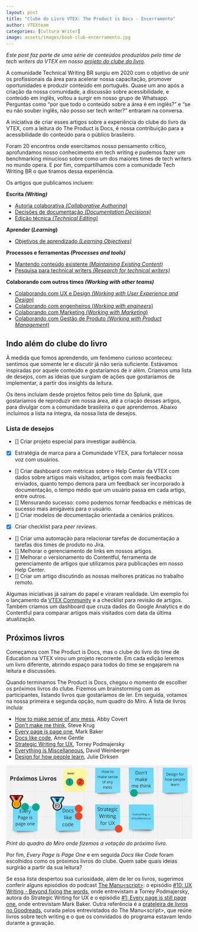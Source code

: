 ```yaml
---
layout: post
title: "Clube do Livro VTEX: The Product is Docs - Encerramento"
author: VTEXteam
categories: [Cultura Writer]
image: assets/images/book-club-encerramento.jpg
---
```



_Este post faz parte de uma série de conteúdos produzidos pelo time de tech writers da VTEX em nosso [projeto do clube do livro](https://techwriting.com.br/clube-do-livro-vtex-the-product-is-docs)._

A comunidade Technical Writing BR surgiu em 2020 com o objetivo de unir os profissionais da área para acelerar nossa capacitação, promover oportunidades e produzir conteúdo em português. Quase um ano após a criação da nossa comunidade, a discussão sobre acessibilidade, e conteúdo em inglês, voltou a surgir em nosso grupo de Whatsapp. Perguntas como “por que todo o conteúdo sobre a área é em inglês?” e “se eu não souber inglês, não posso ser tech writer?” entraram na conversa. 

A iniciativa de criar esses artigos sobre a experiência do clube do livro da VTEX, com a leitura do The Product is Docs, é nossa contribuição para a acessibilidade do conteúdo para o público brasileiro. 

Foram 20 encontros onde exercitamos nosso pensamento crítico, aprofundamos nosso conhecimento em tech writing e pudemos fazer um benchmarking minucioso sobre como um dos maiores times de tech writers no mundo opera. E por fim, compartilhamos com a comunidade Tech Writing BR o que tiramos dessa experiência.

Os artigos que publicamos incluem:

**Escrita _(Writing)_**

* [Autoria colaborativa _(Collaborative Authoring)_](https://techwriting.com.br/VTEX-book-club-autoria-colaborativa/)  
* [Decisões de documentação _(Documentation Decisions)_](https://techwriting.com.br/VTEX-book-club-decisoes-documentacao/)  
* [Edição técnica _(Technical Editing)_](https://techwriting.com.br/VTEX-book-club-edicao-tecnica) 

**Aprender (_Learning_)**

* [Objetivos de aprendizado _(Learning Objectives)_](https://techwriting.com.br/VTEX-book-club-aprendizado/)

**Processos e ferramentas _(Processes and tools)_**

* [Mantendo conteúdo existente _(Maintaining Existing Content)_](https://techwriting.com.br/VTEX-book-club-mantendo-conteudo-existente/)
* [Pesquisa para technical writers _(Research for technical writers)_](https://techwriting.com.br/VTEX-book-club-pesquisa-technical-writers/)

**Colaborando com outros times _(Working with other teams)_**

* [Colaborando com UX e Design _(Working with User Experience and Design)_](https://techwriting.com.br/VTEX-book-club-colaborando-ux-design/)
* [Colaborando com engenheiros (_Working with engineers_)](https://techwriting.com.br/VTEX-book-club-colaborando-engenheiros/)
* [Colaborando com Marketing (_Working with Marketing_)](https://techwriting.com.br/VTEX-book-club-colaborando-marketing/)
* [Colaborando com Gestão de Produto _(Working with Product Management)_](https://techwriting.com.br/VTEX-book-club-colaborando-gestao-produto/)



## Indo além do clube do livro

À medida que fomos aprendendo, um fenômeno curioso aconteceu: sentimos que somente ler e discutir já não seria suficiente. Estávamos inspiradas por aquele conteúdo e gostaríamos de ir além. Criamos uma lista de desejos, com as ideias que surgiam de ações que gostaríamos de implementar, a partir dos insights da leitura. 

Os itens incluíam desde projetos feitos pelo time do Splunk, que gostaríamos de reproduzir em nossa área, até a criação desses artigos, para divulgar com a comunidade brasileira o que aprendemos. Abaixo incluímos a lista na íntegra, da nossa lista de desejos.


### Lista de desejos

- [] Criar projeto especial para investigar audiência.
- [x] Estratégia de marca para a Comunidade VTEX, para fortalecer nossa voz com usuários.
- [] Criar dashboard com métricas sobre o Help Center da VTEX com dados sobre artigos mais visitados, artigos com mais feedbacks enviados, quanto tempo demora para um feedback ser incorporado à documentação, o tempo médio que um usuário passa em cada artigo, entre outros.
- [] Mensurando sucesso: como podemos tornar feedbacks e métricas de sucesso mais amigáveis para o usuário.
- [] Criar modelos de documentação orientada a cenários práticos.
- [x] Criar checklist para _peer reviews_.
- [] Criar uma automação para relacionar tarefas de documentação a tarefas dos times de produto no Jira.
- [] Melhorar o gerenciamento de links em nossos artigos.
- [] Melhorar o versionamento do Contentful, ferramenta de gerenciamento de artigos que utilizamos para publicações em nosso Help Center.
- [] Criar um artigo discutindo as nossas melhores práticas no trabalho remoto.


Algumas iniciativas já saíram do papel e viraram realidade. Um exemplo foi o lançamento da [VTEX Community](https://community.vtex.com/) e a checklist para revisão de artigos. Também criamos um dashboard que cruza dados do Google Analytics e do Contentful para comparar artigos mais visitados com data da última atualização.



## Próximos livros

Começamos com The Product is Docs, mas o clube do livro do time de Education na VTEX virou um projeto recorrente. Em cada edição leremos um livro diferente, abrindo espaço para todos do time se engajarem na leitura e discussões. 

Quando terminamos The Product is Docs, chegou o momento de escolher os próximos livros do clube. Fizemos um brainstorming com as participantes, listando livros que gostaríamos de ler. Em seguida, votamos na nossa primeira e segunda opção, num quadro do Miro. A lista de livros incluía:

* [How to make sense of any mess](http://www.howtomakesenseofanymess.com/), Abby Covert 
* [Don’t make me think,](https://www.amazon.com.br/Dont-Make-Think-Revisited-Usability/dp/0321965515) Steve Krug
* [Every page is page one](https://everypageispageone.com/), Mark Baker
* [Docs like code](https://www.docslikecode.com/), Anne Gentle 
* [Strategic Writing for UX](https://www.oreilly.com/library/view/strategic-writing-for/9781492049388/), Torrey Podmajersky
* [Everything is Miscellaneous](https://www.everythingismiscellaneous.com/), David Weinberger
* [Design for how people learn](https://www.amazon.com/Design-People-Learn-Voices-Matter-ebook/dp/B018OJP5QW), Julie Dirksen 

![VTEX Education team - Próximos livros](/assets/images/book-club-proximos-livros.png)
_Print do quadro do Miro onde fizemos a votação do próximo livro._

Por fim, _Every Page is Page One_ e em seguida _Docs like Code_ foram escolhidos como os próximos livros do clube. Quem sabe quais ideias surgirão a partir da sua leitura? 

Se essa lista despertou sua curiosidade, além de ler os livros, sugerimos conferir alguns episódios do podcast  [The Manu&lt;script&gt;](https://themanuscript.co/): o episódio [#10: UX Writing - Beyond fixing the words](https://open.spotify.com/episode/58tNC24z6Jx0M0tZL3AEpg?si=7YZOx9kCTOm4KySg_3yUyg&dl_branch=1), onde entrevistam a Torrey Podmajersky, autora do Strategic Writing for UX e o episódio [#1: Every page is still page one](https://open.spotify.com/episode/6IPbAMenCmGgzOo8teVFrd?si=DU0loz9iScWs6xK7W4SEkg&dl_branch=1), onde entrevistam Mark Baker. Outra referência é a [prateleira de livros no Goodreads](http://bit.ly/the-manuscript-goodreads), curada pelos entrevistados do The Manu&lt;script&gt;, que reúne livros sobre tech writing e o que os convidados do programa estavam lendo durante a gravação.
